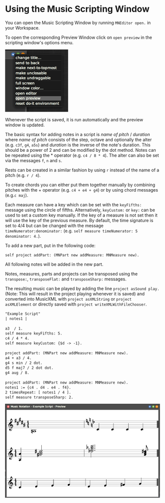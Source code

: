 # Using the Music Scripting Window

You can open the Music Scripting Window by running `MNEditor open.` in your Workspace.

To open the corresponding Preview Window click on `open preview` in the scripting window's options menu.

![opening the preview window](images/open_preview.png)

Whenever the script is saved, it is run automatically and the preview window is updated.

The basic syntax for adding notes in a script is *name of pitch* / *duration* where *name of pitch* consists of the step, octave and optionally the alter (e.g. `c3f`, `g4`, `a5s`) and *duration* is the inverse of the note's duration. This should be a power of 2 and can be modified by the dot method. Notes can be repeated using the * operator (e.g. `c4 / 8 * 4`). The alter can also be set via the messages `f`, `n` and `s`.

Rests can be created in a similar fashion by using `r` instead of the name of a pitch (e.g. `r / 4`).

To create chords you can either put them together manually by combining pitches with the + operator (e.g. `c4 + e4 + g4`) or by using chord messages (e.g.`c maj`).

Each measure can have a key which can be set with the `keyFifths:` message using the circle of fifths. Alternatively, `keyCustom:` or `key:` can be used to set a custom key manually. If the key of a measure is not set then it will use the key of the previous measure. By default, the time signature is set to 4/4 but can be changed with the message `timeNumerator:denominator:` (e.g. `self measure timeNumerator: 5 denominator: 4.`).

To add a new part, put in the following code:
```smalltalk
self project addPart: (MNPart new addMeasure: MNMeasure new).
```
All following notes will be added in the new part.

Notes, measures, parts and projects can be transposed using the `transpose:`, `transposeFlat:` and `transposeSharp:` messages.

The resulting music can be played by adding the line `project asSound play.` (Note: This will result in the project playing whenever it is saved) and converted into MusicXML with `project asXMLString` or `project asXMLElement` or  directly saved with `project writeXMLWithFileChooser`.

```smalltalk
"Example Script"
| notes1 |

a3  / 1.
self measure keyFifths: 5.
c4 / 4 * 4.
self measure keyCustom: {$d -> -1}.

project addPart: (MNPart new addMeasure: MNMeasure new).  
a4 + a3 / 4.  
g4 s min / 2 dot.  
d5 f maj7 / 2 dot dot.  
g4 aug / 8.  

project addPart: (MNPart new addMeasure: MNMeasure new).
notes1 := {c4 . d4 . e4 . f4}.
2 timesRepeat: [ notes1 / 4 ].
self measure transposeSharp: 2.
```
![preview of example script](images/example_script_result.png "result of example script")
